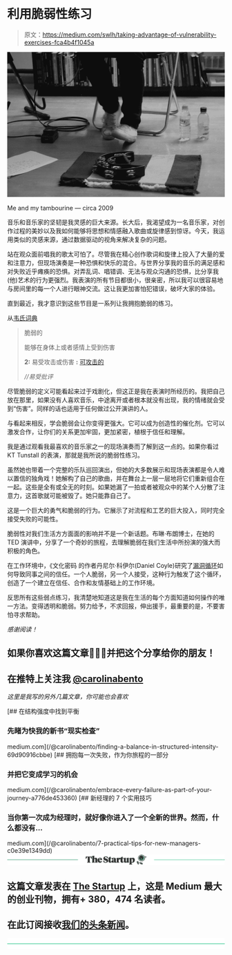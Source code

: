 # 利用脆弱性练习

> 原文：<https://medium.com/swlh/taking-advantage-of-vulnerability-exercises-fca4b4f1045a>

![](img/ac05ff5092d39764bbd4f00950863543.png)

Me and my tambourine — circa 2009

音乐和音乐家的坚韧是我灵感的巨大来源。长大后，我渴望成为一名音乐家，对创作过程的美妙以及我如何能够将思想和情感融入歌曲或旋律感到惊讶。今天，我运用类似的灵感来源，通过数据驱动的视角来解决复杂的问题。

站在观众面前唱我的歌太可怕了。尽管我在精心创作歌词和旋律上投入了大量的爱和注意力，但现场演奏是一种恐惧和快乐的混合。与世界分享我的音乐的满足感和对失败近乎瘫痪的恐惧。对弄乱词、唱错调、无法与观众沟通的恐惧，比分享我(他)艺术的行为更强烈。我表演的所有节目都很小，很亲密，所以我可以很容易地与房间里的每一个人进行眼神交流。这让我更加害怕犯错误，破坏大家的体验。

直到最近，我才意识到这些节目是一系列让我拥抱脆弱的练习。

从[韦氏词典](https://www.merriam-webster.com/dictionary/vulnerability?utm_campaign=sd&utm_medium=serp&utm_source=jsonld)

> 脆弱的
> 
> 能够在身体上或者感情上受到伤害
> 
> **2:** 易受攻击或伤害 **:** [可攻击的](https://www.merriam-webster.com/dictionary/assailable)
> 
> *//易受批评*

尽管脆弱的定义可能看起来过于戏剧化，但这正是我在表演时所经历的。我把自己放在那里，如果没有人喜欢音乐，中途离开或者根本就没有出现，我的情绪就会受到“伤害”。同样的话也适用于任何做过公开演讲的人。

与看起来相反，学会脆弱会让你变得更强大。它可以成为创造性的催化剂。它可以激发合作，让你们的关系更加牢固，更加紧密，植根于信任和理解。

我是通过观看我最喜欢的音乐家之一的现场演奏而了解到这一点的。如果你看过 KT Tunstall 的表演，那就是我所说的脆弱性练习。

虽然她也带着一个完整的乐队巡回演出，但她的大多数展示和现场表演都是令人难以置信的独角戏！她解构了自己的歌曲，并在舞台上一层一层地将它们重新组合在一起。这些是全有或全无的时刻。如果她漏了一拍或者被观众中的某个人分散了注意力，这首歌就可能被毁了。她只能靠自己了。

这是一个巨大的勇气和脆弱的行为。它展示了对流程和工艺的巨大投入，同时完全接受失败的可能性。

脆弱性对我们生活方方面面的影响并不是一个新话题。布琳·布朗博士，在她的 TED 演讲中，分享了一个奇妙的旅程，去理解脆弱在我们生活中所扮演的强大而积极的角色。

在工作环境中，《文化密码 的作者丹尼尔·科伊尔(Daniel Coyle)研究了[漏洞循环](https://qz.com/work/1241911/daniel-coyle-author-of-the-the-culture-code-says-building-trust-works-in-the-opposite-way-you-think-it-does/)如何导致同事之间的信任。一个人脆弱，另一个人接受，这种行为触发了这个循环，创造了一个建立在信任、合作和友情基础上的工作环境。

反思所有这些弱点练习，我清楚地知道这是我在生活的每个方面知道如何操作的唯一方法。变得透明和脆弱。努力给予，不求回报，伸出援手，最重要的是，不要害怕寻求帮助。

*感谢阅读！*

## 如果你喜欢这篇文章👏👏👏并把这个分享给你的朋友！

## 在推特上关注我 [@carolinabento](http://twitter.com/carolinabento)

*这里是我写的另外几篇文章，你可能也会喜欢*

[](/@carolinabento/finding-a-balance-in-structured-intensity-69d90916cbbe) [## 在结构强度中找到平衡

### 先睹为快我的新书“现实检查”

medium.com](/@carolinabento/finding-a-balance-in-structured-intensity-69d90916cbbe) [](/@carolinabento/embrace-every-failure-as-part-of-your-journey-a776de453360) [## 拥抱每一次失败，作为你旅程的一部分

### 并把它变成学习的机会

medium.com](/@carolinabento/embrace-every-failure-as-part-of-your-journey-a776de453360) [](/@carolinabento/7-practical-tips-for-new-managers-c0e39e1349dd) [## 新经理的 7 个实用技巧

### 当你第一次成为经理时，就好像你进入了一个全新的世界。然而，什么都没有…

medium.com](/@carolinabento/7-practical-tips-for-new-managers-c0e39e1349dd) [![](img/308a8d84fb9b2fab43d66c117fcc4bb4.png)](https://medium.com/swlh)

## 这篇文章发表在 [The Startup](https://medium.com/swlh) 上，这是 Medium 最大的创业刊物，拥有+ 380，474 名读者。

## 在此订阅接收[我们的头条新闻](http://growthsupply.com/the-startup-newsletter/)。

[![](img/b0164736ea17a63403e660de5dedf91a.png)](https://medium.com/swlh)